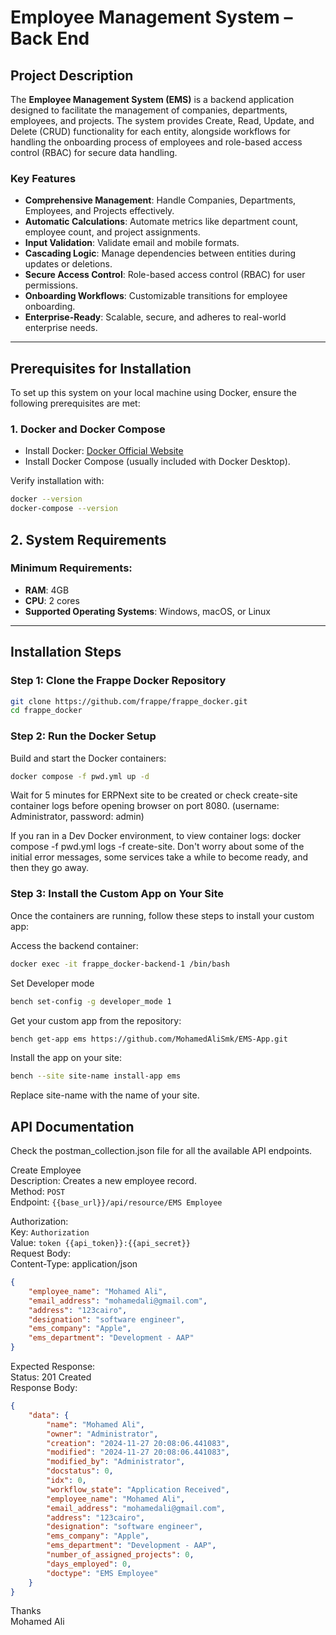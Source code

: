 # Employee Management System – Back End

## Project Description
The **Employee Management System (EMS)** is a backend application designed to facilitate the management of companies, departments, employees, and projects. The system provides Create, Read, Update, and Delete (CRUD) functionality for each entity, alongside workflows for handling the onboarding process of employees and role-based access control (RBAC) for secure data handling.

### Key Features
- **Comprehensive Management**: Handle Companies, Departments, Employees, and Projects effectively.
- **Automatic Calculations**: Automate metrics like department count, employee count, and project assignments.
- **Input Validation**: Validate email and mobile formats.
- **Cascading Logic**: Manage dependencies between entities during updates or deletions.
- **Secure Access Control**: Role-based access control (RBAC) for user permissions.
- **Onboarding Workflows**: Customizable transitions for employee onboarding.
- **Enterprise-Ready**: Scalable, secure, and adheres to real-world enterprise needs.

---

## Prerequisites for Installation

To set up this system on your local machine using Docker, ensure the following prerequisites are met:

### 1. **Docker and Docker Compose**
- Install Docker: [Docker Official Website](https://www.docker.com/)
- Install Docker Compose (usually included with Docker Desktop).

Verify installation with:

```bash
docker --version
docker-compose --version
```
## 2. System Requirements

### Minimum Requirements:
- **RAM**: 4GB
- **CPU**: 2 cores
- **Supported Operating Systems**: Windows, macOS, or Linux
---

## Installation Steps
### Step 1: Clone the Frappe Docker Repository
```bash
git clone https://github.com/frappe/frappe_docker.git
cd frappe_docker
```

### Step 2: Run the Docker Setup
Build and start the Docker containers:
```bash
docker compose -f pwd.yml up -d
```

Wait for 5 minutes for ERPNext site to be created or check create-site container logs before opening browser on port 8080. (username: Administrator, password: admin)

If you ran in a Dev Docker environment, to view container logs: docker compose -f pwd.yml logs -f create-site. Don't worry about some of the initial error messages, some services take a while to become ready, and then they go away.

### Step 3: Install the Custom App on Your Site
Once the containers are running, follow these steps to install your custom app:

Access the backend container:
```bash
docker exec -it frappe_docker-backend-1 /bin/bash
```

Set Developer mode
```bash
bench set-config -g developer_mode 1
```
Get your custom app from the repository:
```bash
bench get-app ems https://github.com/MohamedAliSmk/EMS-App.git
```
Install the app on your site:
```bash
bench --site site-name install-app ems
```
Replace site-name with the name of your site.

## API Documentation
Check the postman_collection.json file for all the available API endpoints.

Create Employee<br>
Description: Creates a new employee record.<br>
Method: `POST`<br>
Endpoint: `{{base_url}}/api/resource/EMS Employee`<br>

Authorization:<br>
Key: `Authorization`<br>
Value: `token {{api_token}}:{{api_secret}}`<br>
Request Body:<br>
Content-Type: application/json<br>
```json
{
    "employee_name": "Mohamed Ali",
    "email_address": "mohamedali@gmail.com",
    "address": "123cairo",
    "designation": "software engineer",
    "ems_company": "Apple",
    "ems_department": "Development - AAP"
}
```
Expected Response:<br>
Status: 201 Created<br>
Response Body:<br>
```json
{
    "data": {
        "name": "Mohamed Ali",
        "owner": "Administrator",
        "creation": "2024-11-27 20:08:06.441083",
        "modified": "2024-11-27 20:08:06.441083",
        "modified_by": "Administrator",
        "docstatus": 0,
        "idx": 0,
        "workflow_state": "Application Received",
        "employee_name": "Mohamed Ali",
        "email_address": "mohamedali@gmail.com",
        "address": "123cairo",
        "designation": "software engineer",
        "ems_company": "Apple",
        "ems_department": "Development - AAP",
        "number_of_assigned_projects": 0,
        "days_employed": 0,
        "doctype": "EMS Employee"
    }
}
```
Thanks<br>
Mohamed Ali

